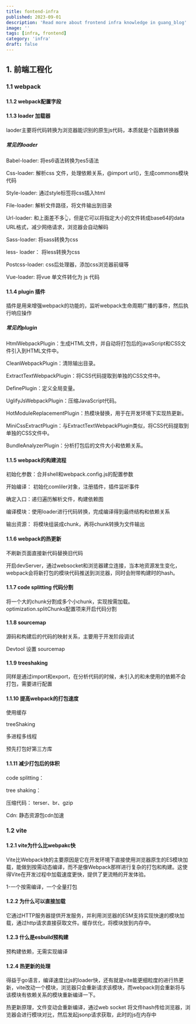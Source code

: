 ```yaml
---
title: fontend-infra
published: 2023-09-01
description: 'Read more about frontend infra knowledge in guang_blog'
image: ''
tags: [infra, frontend]
category: 'infra'
draft: false 
---
```


## 1. 前端工程化

### 1.1 webpack

#### 1.1.2 webpack配置字段

#### 1.1.3 loader 加载器 

laoder主要将代码转换为浏览器能识别的原生js代码，本质就是个函数转换器

##### 常见的loader

Babel-loader: 将es6语法转换为es5语法

Css-loader: 解析css 文件，处理依赖关系，@import url()，生成commons模块代码

Style-loader:  通过style标签将css插入html

File-loader:  解析文件路径，将文件输出到目录

Url-loader:  和上面差不多👆，但是它可以将指定大小的文件转成base64的data URL格式，减少网络请求，浏览器会自动解码

Sass-loader:  将sass转换为css

less- loader： 将less转换为css

Postcss-loader:   css后处理器，添加css浏览器前缀等

Vue-loader:  将vue 单文件转化为 js 代码

#### 1.1.4 plugin 插件

插件是用来增强webpack的功能的，监听webpack生命周期广播的事件，然后执行响应操作

##### 常见的plugin

HtmlWebpackPlugin：生成HTML文件，并自动将打包后的javaScript和CSS文件引入到HTML文件中。

CleanWebpackPlugin：清除输出目录。

ExtractTextWebpackPlugin：将CSS代码提取到单独的CSS文件中。

DefinePlugin：定义全局变量。

UglifyJsWebpackPlugin：压缩JavaScript代码。

HotModuleReplacementPlugin：热模块替换，用于在开发环境下实现热更新。

MiniCssExtractPlugin：与ExtractTextWebpackPlugin类似，将CSS代码提取到单独的CSS文件中。

BundleAnalyzerPlugin：分析打包后的文件大小和依赖关系。

#### 1.1.5 webpack的构建流程

初始化参数：合并shell和webpack.config.js的配置参数

开始编译： 初始化comliler对象，注册插件，插件监听事件

确定入口：递归遍历解析文件，构建依赖图

编译模块：使用loader进行代码转换，完成编译得到最终结构和依赖关系

输出资源： 将模块组装成chunk，再将chunk转换为文件输出

#### 1.1.6 webpack的热更新

不刷新页面直接新代码替换旧代码

开启devServer，通过websocket和浏览器建立连接，当本地资源发生变化，webpack会将新打包的模块代码推送到浏览器，同时会附带构建时的hash。

#### 1.1.7 code splitting 代码分割

将一个大的chunk分割成多个小chunk，实现按需加载。optimization.splitChunks配置项来开启代码分割

#### 1.1.8 sourcemap

源码和构建后的代码的映射关系，主要用于开发阶段调试

Devtool 设置 sourcemap

#### 1.1.9 treeshaking

同样是通过import和export，在分析代码的时候，未引入的和未使用的依赖不会打包，需要进行配置

#### 1.1.10 提高webpack的打包速度

使用缓存

treeShaking

多进程多线程

预先打包好第三方库

#### 1.1.11 减少打包后的体积

code splitting：

tree shaking：

压缩代码： terser、br、gzip

Cdn: 静态资源包cdn加速

### 1.2 vite

#### 1.2.1 vite为什么比webpakc快

Vite比Webpack快的主要原因是它在开发环境下直接使用浏览器原生的ES模块加载，能做到按需动态编译，而不是像Webpack那样进行复杂的打包和构建。这使得Vite在开发过程中加载速度更快，提供了更流畅的开发体验。

1-一个按需编译，一个全量打包

#### 1.2.2 为什么可以直接加载

它通过HTTP服务器提供开发服务，并利用浏览器的ESM支持实现快速的模块加载，通过http请求直接获取文件。缓存优化，将模块放到内存中。

#### 1.2.3 什么是esbuild预构建

预构建依赖，无需实现编译

#### 1.2.4 热更新的处理

得益于go语言，编译速度比js的loader快，还有就是vite能更细粒度的进行热更新，vite改动一个模块，浏览器只会重新请求该模块，而webpack则会重新将与该模块有依赖关系的模块重新编译一下。

热更新原理，文件变动会重新编译，通过web socket 将文件hash传给浏览器，浏览器会进行模块对比，然后发起jsonp请求获取，此时的js在内存中





